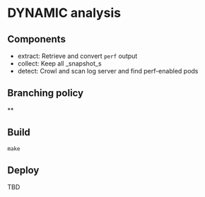 # DYNAMIC analysis

## Components

- extract: Retrieve and convert `perf` output
- collect: Keep all _snapshot_s
- detect: Crowl and scan log server and find perf-enabled pods

## Branching policy

**

## Build

```
make
```

## Deploy

TBD
